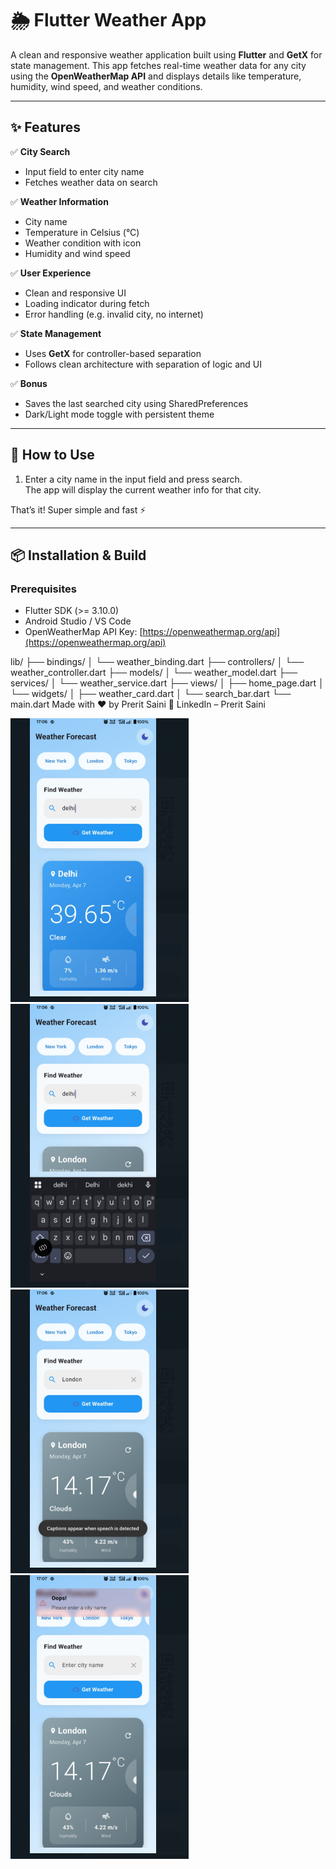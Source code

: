 # 🌦️ Flutter Weather App

A clean and responsive weather application built using **Flutter** and **GetX** for state management. This app fetches real-time weather data for any city using the **OpenWeatherMap API** and displays details like temperature, humidity, wind speed, and weather conditions.

---

## ✨ Features

✅ **City Search**
- Input field to enter city name
- Fetches weather data on search

✅ **Weather Information**
- City name
- Temperature in Celsius (°C)
- Weather condition with icon
- Humidity and wind speed

✅ **User Experience**
- Clean and responsive UI
- Loading indicator during fetch
- Error handling (e.g. invalid city, no internet)

✅ **State Management**
- Uses **GetX** for controller-based separation
- Follows clean architecture with separation of logic and UI

✅ **Bonus**
- Saves the last searched city using SharedPreferences
- Dark/Light mode toggle with persistent theme

---

## 🚀 How to Use

1. Enter a city name in the input field and press search.  
   The app will display the current weather info for that city.

That’s it! Super simple and fast ⚡

---

## 📦 Installation & Build

### Prerequisites

- Flutter SDK (>= 3.10.0)
- Android Studio / VS Code
- OpenWeatherMap API Key: [https://openweathermap.org/api](https://openweathermap.org/api)

lib/
├── bindings/
│   └── weather_binding.dart
├── controllers/
│   └── weather_controller.dart
├── models/
│   └── weather_model.dart
├── services/
│   └── weather_service.dart
├── views/
│   ├── home_page.dart
│   └── widgets/
│       ├── weather_card.dart
│       └── search_bar.dart
└── main.dart
Made with ❤️ by Prerit Saini
🔗 LinkedIn – Prerit Saini

![](screenshots/screen2.png)
![](screenshots/screen3.png)
![](screenshots/screen4.png)
![](screenshots/screen1.png)


